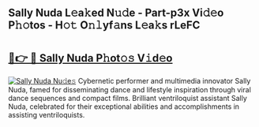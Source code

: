 ## Sally Nuda L𝚎a𝚔ed N𝚞𝚍e - Part-p3x Vi𝚍𝚎o P𝚑𝚘tos - H𝚘𝚝 O𝚗𝚕yf𝚊ns L𝚎a𝚔s rLeFC

# <h2><a href="http://kf0324k.oniu.top/?m=Sally+Nuda">🔗👉 🔴 Sally Nuda P𝚑ot𝚘𝚜 V𝚒d𝚎o</a></h2>

[![Sally Nuda Nu𝚍e𝚜](https://i.imgur.com/0qMVB7G.gif)](http://kf0324k.oniu.top/?m=Sally+Nuda)
Cybernetic performer and multimedia innovator Sally Nuda, famed for disseminating dance and lifestyle inspiration through viral dance sequences and compact films. Brilliant ventriloquist assistant Sally Nuda, celebrated for their exceptional abilities and accomplishments in assisting ventriloquists.  

